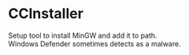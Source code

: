 # CCInstaller
Setup tool to install MinGW and add it to path.  
Windows Defender sometimes detects as a malware.  
